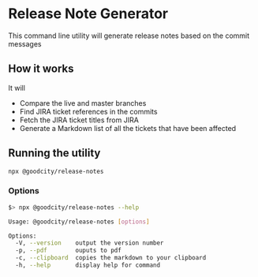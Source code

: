 # Release Note Generator

This command line utility will generate release notes based on the commit messages

## How it works

It will

- Compare the live and master branches
- Find JIRA ticket references in the commits
- Fetch the JIRA ticket titles from JIRA
- Generate a Markdown list of all the tickets that have been affected

## Running the utility

`npx @goodcity/release-notes`

### Options

```bash
$> npx @goodcity/release-notes --help

Usage: @goodcity/release-notes [options]

Options:
  -V, --version    output the version number
  -p, --pdf        ouputs to pdf
  -c, --clipboard  copies the markdown to your clipboard
  -h, --help       display help for command
```

